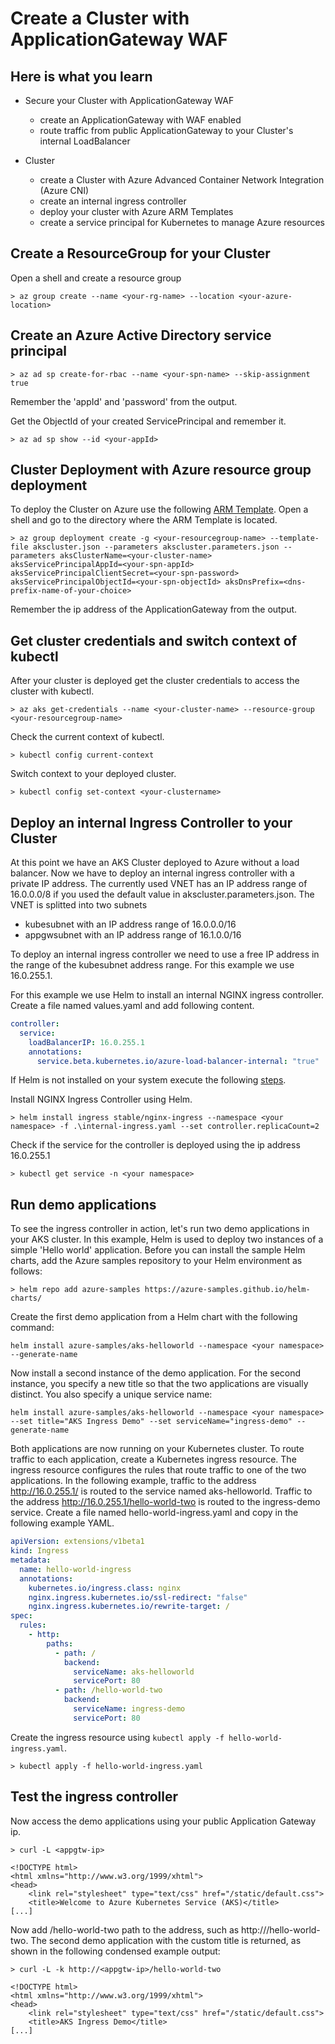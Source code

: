 # Create a Cluster with ApplicationGateway WAF

## Here is what you learn

- Secure your Cluster with ApplicationGateway WAF

  - create an ApplicationGateway with WAF enabled
  - route traffic from public ApplicationGateway to your Cluster's internal LoadBalancer

- Cluster
  - create a Cluster with Azure Advanced Container Network Integration (Azure CNI)
  - create an internal ingress controller
  - deploy your cluster with Azure ARM Templates
  - create a service principal for Kubernetes to manage Azure resources

## Create a ResourceGroup for your Cluster

Open a shell and create a resource group

```Shell
> az group create --name <your-rg-name> --location <your-azure-location>
```

## Create an Azure Active Directory service principal

```Shell
> az ad sp create-for-rbac --name <your-spn-name> --skip-assignment true
```

Remember the 'appId' and 'password' from the output.

Get the ObjectId of your created ServicePrincipal and remember it.

```Shell
> az ad sp show --id <your-appId>
```

## Cluster Deployment with Azure resource group deployment

To deploy the Cluster on Azure use the following [ARM Template](hints/arm-templates/challenge-applicationgateway/akscluster.json).
Open a shell and go to the directory where the ARM Template is located.

```Shell
> az group deployment create -g <your-resourcegroup-name> --template-file akscluster.json --parameters akscluster.parameters.json --parameters aksClusterName=<your-cluster-name> aksServicePrincipalAppId=<your-spn-appId> aksServicePrincipalClientSecret=<your-spn-password> aksServicePrincipalObjectId=<your-spn-objectId> aksDnsPrefix=<dns-prefix-name-of-your-choice>
```

Remember the ip address of the ApplicationGateway from the output.

## Get cluster credentials and switch context of kubectl

After your cluster is deployed get the cluster credentials to access the cluster with kubectl.

```Shell
> az aks get-credentials --name <your-cluster-name> --resource-group <your-resourcegroup-name>
```

Check the current context of kubectl.

```Shell
> kubectl config current-context
```

Switch context to your deployed cluster.

```Shell
> kubectl config set-context <your-clustername>
```

## Deploy an internal Ingress Controller to your Cluster

At this point we have an AKS Cluster deployed to Azure without a load balancer.
Now we have to deploy an internal ingress controller with a private IP address.
The currently used VNET has an IP address range of 16.0.0.0/8 if you used the default value in akscluster.parameters.json.
The VNET is splitted into two subnets

- kubesubnet with an IP address range of 16.0.0.0/16
- appgwsubnet with an IP address range of 16.1.0.0/16

To deploy an internal ingress controller we need to use a free IP address in the range of the kubesubnet address range.
For this example we use 16.0.255.1.

For this example we use Helm to install an internal NGINX ingress controller.
Create a file named values.yaml and add following content.

```yaml
controller:
  service:
    loadBalancerIP: 16.0.255.1
    annotations:
      service.beta.kubernetes.io/azure-load-balancer-internal: "true"
```

If Helm is not installed on your system execute the following [steps](https://docs.helm.sh/using_helm/#installing-helm).

Install NGINX Ingress Controller using Helm.

```Shell
> helm install ingress stable/nginx-ingress --namespace <your namespace> -f .\internal-ingress.yaml --set controller.replicaCount=2
```

Check if the service for the controller is deployed using the ip address 16.0.255.1

```Shell
> kubectl get service -n <your namespace>
```

## Run demo applications

To see the ingress controller in action, let's run two demo applications in your AKS cluster. In this example, Helm is used to deploy two instances of a simple 'Hello world' application.
Before you can install the sample Helm charts, add the Azure samples repository to your Helm environment as follows:

```Shell
> helm repo add azure-samples https://azure-samples.github.io/helm-charts/
```

Create the first demo application from a Helm chart with the following command:

```Shell
helm install azure-samples/aks-helloworld --namespace <your namespace> --generate-name
```

Now install a second instance of the demo application. For the second instance, you specify a new title so that the two applications are visually distinct. You also specify a unique service name:

```Shell
helm install azure-samples/aks-helloworld --namespace <your namespace> --set title="AKS Ingress Demo" --set serviceName="ingress-demo" --generate-name
```

Both applications are now running on your Kubernetes cluster. To route traffic to each application, create a Kubernetes ingress resource. The ingress resource configures the rules that route traffic to one of the two applications.
In the following example, traffic to the address http://16.0.255.1/ is routed to the service named aks-helloworld. Traffic to the address http://16.0.255.1/hello-world-two is routed to the ingress-demo service.
Create a file named hello-world-ingress.yaml and copy in the following example YAML.

```yaml
apiVersion: extensions/v1beta1
kind: Ingress
metadata:
  name: hello-world-ingress
  annotations:
    kubernetes.io/ingress.class: nginx
    nginx.ingress.kubernetes.io/ssl-redirect: "false"
    nginx.ingress.kubernetes.io/rewrite-target: /
spec:
  rules:
    - http:
        paths:
          - path: /
            backend:
              serviceName: aks-helloworld
              servicePort: 80
          - path: /hello-world-two
            backend:
              serviceName: ingress-demo
              servicePort: 80
```

Create the ingress resource using `kubectl apply -f hello-world-ingress.yaml`.

```Shell
> kubectl apply -f hello-world-ingress.yaml
```

## Test the ingress controller

Now access the demo applications using your public Application Gateway ip.

```Shell
> curl -L <appgtw-ip>

<!DOCTYPE html>
<html xmlns="http://www.w3.org/1999/xhtml">
<head>
    <link rel="stylesheet" type="text/css" href="/static/default.css">
    <title>Welcome to Azure Kubernetes Service (AKS)</title>
[...]
```

Now add /hello-world-two path to the address, such as http://<appgtw-ip>/hello-world-two. The second demo application with the custom title is returned, as shown in the following condensed example output:

```
> curl -L -k http://<appgtw-ip>/hello-world-two

<!DOCTYPE html>
<html xmlns="http://www.w3.org/1999/xhtml">
<head>
    <link rel="stylesheet" type="text/css" href="/static/default.css">
    <title>AKS Ingress Demo</title>
[...]
```
